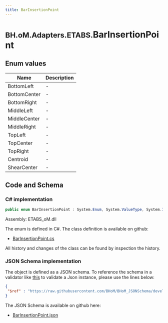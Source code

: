 ```yaml
---
title: BarInsertionPoint
---
```


# <small>BH.oM.Adapters.ETABS.</small>**BarInsertionPoint**



## Enum values

| Name            | Description                                                    |
|-----------------|----------------------------------------------------------------|
| BottomLeft |  -  |
| BottomCenter |  -  |
| BottomRight |  -  |
| MiddleLeft |  -  |
| MiddleCenter |  -  |
| MiddleRight |  -  |
| TopLeft |  -  |
| TopCenter |  -  |
| TopRight |  -  |
| Centroid |  -  |
| ShearCenter |  -  |


## Code and Schema

### C# implementation

``` C# title="C#"
public enum BarInsertionPoint : System.Enum, System.ValueType, System.IComparable, System.ISpanFormattable, System.IFormattable, System.IConvertible
```

Assembly: ETABS_oM.dll

The enum is defined in C#. The class definition is available on github:

- [BarInsertionPoint.cs](https://github.com/BHoM/ETABS_Toolkit/blob/develop/ETABS_oM/Enums\BarInsertionPoint.cs)

All history and changes of the class can be found by inspection the history.
### JSON Schema implementation

The object is defined as a JSON schema. To reference the schema in a validator like [this](https://www.jsonschemavalidator.net/) to validate a Json instance, please use the lines below:

``` json title="JSON Schema"
{
 "$ref" : "https://raw.githubusercontent.com/BHoM/BHoM_JSONSchema/develop/ETABS_oM/BarInsertionPoint.json"
}
```

The JSON Schema is available on github here:

- [BarInsertionPoint.json](https://github.com/BHoM/BHoM_JSONSchema/blob/develop/ETABS_oM/BarInsertionPoint.json)
